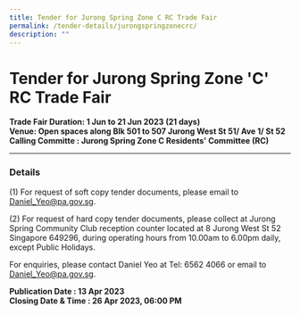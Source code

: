 ```yaml
---
title: Tender for Jurong Spring Zone C RC Trade Fair
permalink: /tender-details/jurongspringzonecrc/
description: ""
---
```

Tender for Jurong Spring Zone 'C' RC Trade Fair
=======================================

**Trade Fair Duration: 1 Jun to 21 Jun 2023 (21 days) <br>
Venue: Open spaces along Blk 501 to 507 Jurong West St 51/ Ave 1/ St 52<br>
Calling Committe : Jurong Spring Zone C Residents' Committee (RC)**

* * *

### Details
(1) For request of soft copy tender documents, please email to Daniel_Yeo@pa.gov.sg.

(2) For request of hard copy tender documents, please collect at Jurong Spring Community Club reception counter located at 8 Jurong West St 52 Singapore 649296, during operating hours from 10.00am to 6.00pm daily, except Public Holidays.

For enquiries, please contact Daniel Yeo at Tel: 6562 4066 or email to Daniel_Yeo@pa.gov.sg.


**Publication Date : 13 Apr 2023** <br>
**Closing Date &amp; Time : 26 Apr 2023, 06:00 PM**